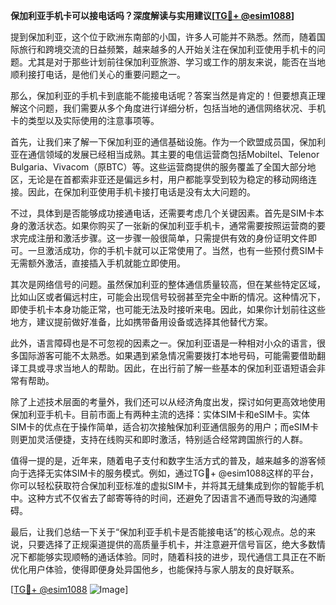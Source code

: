 **保加利亚手机卡可以接电话吗？深度解读与实用建议[[TG💪+ @esim1088](https://t.me/s/esim1088)]**

提到保加利亚，这个位于欧洲东南部的小国，许多人可能并不熟悉。然而，随着国际旅行和跨境交流的日益频繁，越来越多的人开始关注在保加利亚使用手机卡的问题。尤其是对于那些计划前往保加利亚旅游、学习或工作的朋友来说，能否在当地顺利接打电话，是他们关心的重要问题之一。

那么，保加利亚的手机卡到底能不能接电话呢？答案当然是肯定的！但要想真正理解这个问题，我们需要从多个角度进行详细分析，包括当地的通信网络状况、手机卡的类型以及实际使用的注意事项等。

首先，让我们来了解一下保加利亚的通信基础设施。作为一个欧盟成员国，保加利亚在通信领域的发展已经相当成熟。其主要的电信运营商包括Mobiltel、Telenor Bulgaria、Vivacom（原BTC）等。这些运营商提供的服务覆盖了全国大部分地区，无论是在首都索非亚还是偏远乡村，用户都能享受到较为稳定的移动网络连接。因此，在保加利亚使用手机卡接打电话是没有太大问题的。

不过，具体到是否能够成功接通电话，还需要考虑几个关键因素。首先是SIM卡本身的激活状态。如果你购买了一张新的保加利亚手机卡，通常需要按照运营商的要求完成注册和激活步骤。这一步骤一般很简单，只需提供有效的身份证明文件即可。一旦激活成功，你的手机卡就可以正常使用了。当然，也有一些预付费SIM卡无需额外激活，直接插入手机就能立即使用。

其次是网络信号的问题。虽然保加利亚的整体通信质量较高，但在某些特定区域，比如山区或者偏远村庄，可能会出现信号较弱甚至完全中断的情况。这种情况下，即使手机卡本身功能正常，也可能无法及时接听来电。因此，如果你计划前往这些地方，建议提前做好准备，比如携带备用设备或选择其他替代方案。

此外，语言障碍也是不可忽视的因素之一。保加利亚语是一种相对小众的语言，很多国际游客可能不太熟悉。如果遇到紧急情况需要拨打本地号码，可能需要借助翻译工具或寻求当地人的帮助。因此，在出行前了解一些基本的保加利亚语短语会非常有帮助。

除了上述技术层面的考量外，我们还可以从经济角度出发，探讨如何更高效地使用保加利亚手机卡。目前市面上有两种主流的选择：实体SIM卡和eSIM卡。实体SIM卡的优点在于操作简单，适合初次接触保加利亚通信服务的用户；而eSIM卡则更加灵活便捷，支持在线购买和即时激活，特别适合经常跨国旅行的人群。

值得一提的是，近年来，随着电子支付和数字生活方式的普及，越来越多的游客倾向于选择无实体SIM卡的服务模式。例如，通过TG💪+ @esim1088这样的平台，你可以轻松获取符合保加利亚标准的虚拟SIM卡，并将其无缝集成到你的智能手机中。这种方式不仅省去了邮寄等待的时间，还避免了因语言不通而导致的沟通障碍。

最后，让我们总结一下关于“保加利亚手机卡是否能接电话”的核心观点。总的来说，只要选择了正规渠道提供的高质量手机卡，并注意避开信号盲区，绝大多数情况下都能够实现顺畅的通话体验。同时，随着科技的进步，现代通信工具正在不断优化用户体验，使得即便身处异国他乡，也能保持与家人朋友的良好联系。

[[TG💪+ @esim1088](https://t.me/s/esim1088) ![Image](https://i.postimg.cc/4NQfJmqS/Snipaste-2025-05-13-00-14-12.png)]